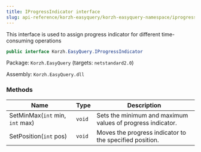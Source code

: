 ```yaml
---
title: IProgressIndicator interface
slug: api-reference/korzh-easyquery/korzh-easyquery-namespace/iprogressindicator-interface
---
```


This interface is used to assign progress indicator for different time-consuming operations
```csharp
public interface Korzh.EasyQuery.IProgressIndicator

```
Package: `Korzh.EasyQuery` (targets: `netstandard2.0`)

Assembly: `Korzh.EasyQuery.dll`

### Methods

| Name | Type | Description | 
| --- | --- | --- | 
| SetMinMax(`int` min, `int` max) | `void` | Sets the minimum and maximum values of progress indicator. | 
| SetPosition(`int` pos) | `void` | Moves the progress indicator to the specified position. |